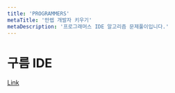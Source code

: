 ```yaml
---
title: 'PROGRAMMERS'
metaTitle: '만렙 개발자 키우기'
metaDescription: '프로그래머스 IDE 알고리즘 문제풀이입니다.'
---
```


# 구름 IDE

[Link](https://programmers.co.kr/learn/challenges)
